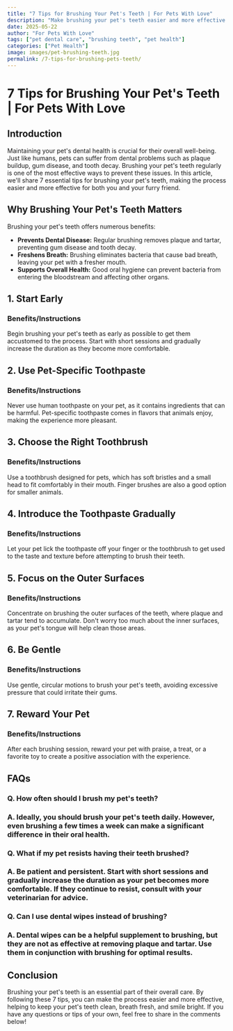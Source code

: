 ```yaml
---
title: "7 Tips for Brushing Your Pet's Teeth | For Pets With Love"
description: "Make brushing your pet's teeth easier and more effective with these 7 essential tips for a healthy and happy pet."
date: 2025-05-22
author: "For Pets With Love"
tags: ["pet dental care", "brushing teeth", "pet health"]
categories: ["Pet Health"]
image: images/pet-brushing-teeth.jpg
permalink: /7-tips-for-brushing-pets-teeth/
---
```


# 7 Tips for Brushing Your Pet's Teeth | For Pets With Love

## Introduction

Maintaining your pet's dental health is crucial for their overall well-being. Just like humans, pets can suffer from dental problems such as plaque buildup, gum disease, and tooth decay. Brushing your pet's teeth regularly is one of the most effective ways to prevent these issues. In this article, we'll share 7 essential tips for brushing your pet's teeth, making the process easier and more effective for both you and your furry friend.

## Why Brushing Your Pet's Teeth Matters

Brushing your pet's teeth offers numerous benefits:

*   **Prevents Dental Disease:** Regular brushing removes plaque and tartar, preventing gum disease and tooth decay.
*   **Freshens Breath:** Brushing eliminates bacteria that cause bad breath, leaving your pet with a fresher mouth.
*   **Supports Overall Health:** Good oral hygiene can prevent bacteria from entering the bloodstream and affecting other organs.

## 1. Start Early

### Benefits/Instructions

Begin brushing your pet's teeth as early as possible to get them accustomed to the process. Start with short sessions and gradually increase the duration as they become more comfortable.

## 2. Use Pet-Specific Toothpaste

### Benefits/Instructions

Never use human toothpaste on your pet, as it contains ingredients that can be harmful. Pet-specific toothpaste comes in flavors that animals enjoy, making the experience more pleasant.

## 3. Choose the Right Toothbrush

### Benefits/Instructions

Use a toothbrush designed for pets, which has soft bristles and a small head to fit comfortably in their mouth. Finger brushes are also a good option for smaller animals.

## 4. Introduce the Toothpaste Gradually

### Benefits/Instructions

Let your pet lick the toothpaste off your finger or the toothbrush to get used to the taste and texture before attempting to brush their teeth.

## 5. Focus on the Outer Surfaces

### Benefits/Instructions

Concentrate on brushing the outer surfaces of the teeth, where plaque and tartar tend to accumulate. Don't worry too much about the inner surfaces, as your pet's tongue will help clean those areas.

## 6. Be Gentle

### Benefits/Instructions

Use gentle, circular motions to brush your pet's teeth, avoiding excessive pressure that could irritate their gums.

## 7. Reward Your Pet

### Benefits/Instructions

After each brushing session, reward your pet with praise, a treat, or a favorite toy to create a positive association with the experience.

## FAQs

### Q. How often should I brush my pet's teeth?

### A. Ideally, you should brush your pet's teeth daily. However, even brushing a few times a week can make a significant difference in their oral health.

### Q. What if my pet resists having their teeth brushed?

### A. Be patient and persistent. Start with short sessions and gradually increase the duration as your pet becomes more comfortable. If they continue to resist, consult with your veterinarian for advice.

### Q. Can I use dental wipes instead of brushing?

### A. Dental wipes can be a helpful supplement to brushing, but they are not as effective at removing plaque and tartar. Use them in conjunction with brushing for optimal results.

## Conclusion

Brushing your pet's teeth is an essential part of their overall care. By following these 7 tips, you can make the process easier and more effective, helping to keep your pet's teeth clean, breath fresh, and smile bright. If you have any questions or tips of your own, feel free to share in the comments below!
